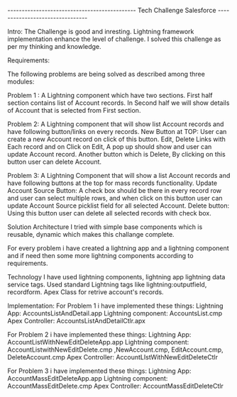 ---------------------------------------------   Tech Challenge Salesforce    --------------------------------

Intro:
The Challenge is good and inresting. Lightning framework implementation enhance the level of challenge. I solved this challenge as per my thinking and knowledge.

Requirements:

The following problems are being solved as described among three modules:

Problem 1 :
A Lightning component which have two sections.
First half section contains list of Account records.
In Second half we will show details of Account that is selected from First section.

Problem 2:
A Lightning component that will show list Account records and have following button/links on every records.
New Button at TOP: User can create a new Account record on click of this button.
Edit, Delete Links with Each record and on Click on Edit, A pop up should show and user can update Account record.
Another button which is Delete, By clicking on this button user can delete Account.

Problem 3:
A Lightning Component that will show a list Account records and have following buttons at the top for mass records functionality.
Update Account Source Button: A check box should be there in every record row and user can select multiple rows, and when click on this button
user can update Account Source picklist field for all selected Account. 
Delete button: Using this button user can delete all selected records with check box.


Solution Architecture
I tried with simple base components which is reusable, dynamic which makes this challange complete.

For every problem i have created a lightning app and a lightning component and if need then some more lightning components according to requirements.

Technology
I have used lightning components, lightning app
lightning data service tags.
Used standard Lightning tags like lightning:outputfield, recordform.
Apex Class for retrive account's records.

Implementation:
For Problem 1 i have implemented these things:
Lightning App: AccountsListAndDetail.app
Lightning component: AccountsList.cmp
Apex Controller: AccountsListAndDetailCtlr.apx

For Problem 2 i have implemented these things:
Lightning App: AccountListWithNewEditDeleteApp.app
Lightning component: AccountListwithNewEditDelete.cmp ,NewAccount.cmp, EditAccount.cmp, DeleteAccount.cmp
Apex Controller: AccountLIstWithNewEditDeleteCtlr

For Problem 3 i have implemented these things:
Lightning App: AccountMassEditDeleteApp.app
Lightning component: AccountMassEditDelete.cmp
Apex Controller: AccountMassEditDeleteCtlr
